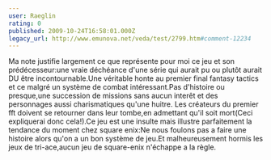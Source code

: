 ```yaml
---
user: Raeglin
rating: 0
published: 2009-10-24T16:58:01.000Z
legacy_url: http://www.emunova.net/veda/test/2799.htm#comment-12234
---
```

Ma note justifie largement ce que représente pour moi ce jeu et son prédécesseur:une vraie déchéance d'une série qui aurait pu ou plutôt aurait DU être incontournable.Une véritable honte au premier final fantasy tactics et ce malgré un système de combat intéressant.Pas d'histoire ou presque,une succession de missions sans aucun interêt et des personnages aussi charismatiques qu'une huitre. Les créateurs du premier fft doivent se retourner dans leur tombe,en admettant qu'il soit mort(Ceci expliquerai donc cela!).Ce jeu est une insulte mais illustre parfaitement la tendance du moment chez square enix:Ne nous foulons pas a faire une histoire alors qu'on a un bon système de jeu.Et malheureusement hormis les jeux de tri-ace,aucun jeu de square-enix n'échappe a la règle.